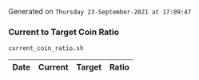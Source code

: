 Generated on `Thursday 23-September-2021 at 17:09:47`

### Current to Target Coin Ratio
`current_coin_ratio.sh`

Date|Current|Target|Ratio
---|---|---|---
